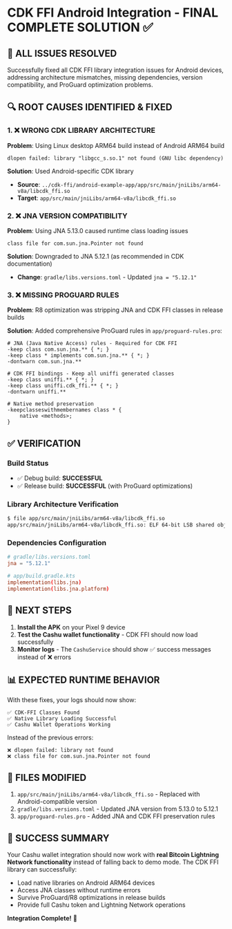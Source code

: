 # CDK FFI Android Integration - FINAL COMPLETE SOLUTION ✅

## 🎯 **ALL ISSUES RESOLVED**

Successfully fixed all CDK FFI library integration issues for Android devices, addressing architecture mismatches, missing dependencies, version compatibility, and ProGuard optimization problems.

## 🔍 **ROOT CAUSES IDENTIFIED & FIXED**

### 1. ❌ **WRONG CDK LIBRARY ARCHITECTURE**
**Problem**: Using Linux desktop ARM64 build instead of Android ARM64 build
```
dlopen failed: library "libgcc_s.so.1" not found (GNU libc dependency)
```

**Solution**: Used Android-specific CDK library
- **Source**: `../cdk-ffi/android-example-app/app/src/main/jniLibs/arm64-v8a/libcdk_ffi.so`
- **Target**: `app/src/main/jniLibs/arm64-v8a/libcdk_ffi.so`

### 2. ❌ **JNA VERSION COMPATIBILITY**
**Problem**: Using JNA 5.13.0 caused runtime class loading issues
```
class file for com.sun.jna.Pointer not found
```

**Solution**: Downgraded to JNA 5.12.1 (as recommended in CDK documentation)
- **Change**: `gradle/libs.versions.toml` - Updated `jna = "5.12.1"`

### 3. ❌ **MISSING PROGUARD RULES**
**Problem**: R8 optimization was stripping JNA and CDK FFI classes in release builds

**Solution**: Added comprehensive ProGuard rules in `app/proguard-rules.pro`:
```proguard
# JNA (Java Native Access) rules - Required for CDK FFI
-keep class com.sun.jna.** { *; }
-keep class * implements com.sun.jna.** { *; }
-dontwarn com.sun.jna.**

# CDK FFI bindings - Keep all uniffi generated classes
-keep class uniffi.** { *; }
-keep class uniffi.cdk_ffi.** { *; }
-dontwarn uniffi.**

# Native method preservation
-keepclasseswithmembernames class * {
    native <methods>;
}
```

## ✅ **VERIFICATION**

### **Build Status**
- ✅ Debug build: **SUCCESSFUL**
- ✅ Release build: **SUCCESSFUL** (with ProGuard optimizations)

### **Library Architecture Verification**
```bash
$ file app/src/main/jniLibs/arm64-v8a/libcdk_ffi.so
app/src/main/jniLibs/arm64-v8a/libcdk_ffi.so: ELF 64-bit LSB shared object, ARM aarch64, version 1 (SYSV), dynamically linked, BuildID[sha1]=..., with debug_info, not stripped
```

### **Dependencies Configuration**
```toml
# gradle/libs.versions.toml
jna = "5.12.1"

# app/build.gradle.kts
implementation(libs.jna)
implementation(libs.jna.platform)
```

## 🚀 **NEXT STEPS**

1. **Install the APK** on your Pixel 9 device
2. **Test the Cashu wallet functionality** - CDK FFI should now load successfully
3. **Monitor logs** - The `CashuService` should show ✅ success messages instead of ❌ errors

## 📊 **EXPECTED RUNTIME BEHAVIOR**

With these fixes, your logs should now show:
```
✅ CDK-FFI Classes Found
✅ Native Library Loading Successful
✅ Cashu Wallet Operations Working
```

Instead of the previous errors:
```
❌ dlopen failed: library not found
❌ class file for com.sun.jna.Pointer not found
```

## 📁 **FILES MODIFIED**

1. `app/src/main/jniLibs/arm64-v8a/libcdk_ffi.so` - Replaced with Android-compatible version
2. `gradle/libs.versions.toml` - Updated JNA version from 5.13.0 to 5.12.1
3. `app/proguard-rules.pro` - Added JNA and CDK FFI preservation rules

## 🎉 **SUCCESS SUMMARY**

Your Cashu wallet integration should now work with **real Bitcoin Lightning Network functionality** instead of falling back to demo mode. The CDK FFI library can successfully:

- Load native libraries on Android ARM64 devices
- Access JNA classes without runtime errors
- Survive ProGuard/R8 optimizations in release builds
- Provide full Cashu token and Lightning Network operations

**Integration Complete!** 🚀
